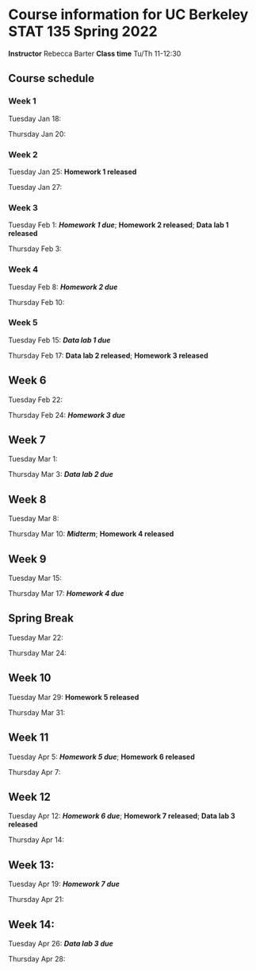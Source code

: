 # Course information for UC Berkeley STAT 135 Spring 2022

**Instructor** Rebecca Barter
**Class time** Tu/Th 11-12:30

## Course schedule


### Week 1

Tuesday Jan 18:

Thursday Jan 20:

### Week 2

Tuesday Jan 25: **Homework 1 released**

Tuesday Jan 27:

### Week 3

Tuesday Feb 1: _**Homework 1 due**_; **Homework 2 released**; **Data lab 1 released**

Thursday Feb 3:

### Week 4

Tuesday Feb 8: _**Homework 2 due**_

Thursday Feb 10:

### Week 5

Tuesday Feb 15: _**Data lab 1 due**_

Thursday Feb 17: **Data lab 2 released**; **Homework 3 released**

## Week 6

Tuesday Feb 22:

Thursday Feb 24: _**Homework 3 due**_

## Week 7

Tuesday Mar 1:

Thursday Mar 3: _**Data lab 2 due**_

## Week 8

Tuesday Mar 8:

Thursday Mar 10: _**Midterm**_; **Homework 4 released**

## Week 9

Tuesday Mar 15:

Thursday Mar 17: _**Homework 4 due**_

## Spring Break

Tuesday Mar 22:

Thursday Mar 24:

## Week 10

Tuesday Mar 29: **Homework 5 released**

Thursday Mar 31:

## Week 11

Tuesday Apr 5: _**Homework 5 due**_; **Homework 6 released**

Thursday Apr 7:

## Week 12

Tuesday Apr 12: _**Homework 6 due**_; **Homework 7 released**; **Data lab 3 released**

Thursday Apr 14:

## Week 13:

Tuesday Apr 19: _**Homework 7 due**_

Thursday Apr 21:

## Week 14:

Tuesday Apr 26: _**Data lab 3 due**_

Thursday Apr 28:
